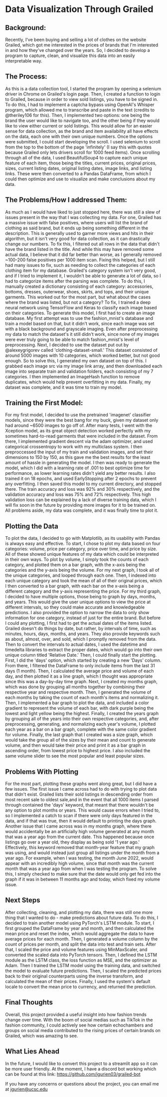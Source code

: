 
# Data Visualization Through Grailed

## Background:

Recently, I've been buying and selling a lot of clothes on the website Grailed, which got me interested in the prices of brands that I'm interested in and how they've changed over the years. So, I decided to develop a program to capture, clean, and visualize this data into an easily interpretable way.

## The Process:

As this is a data collection tool, I started the program by opening a selenium driver in Chrome on Grailed's login page. Then, I created a function to login to Grailed, because in order to view sold listings, you have to be signed in. To do this, I had to implement a captcha bypass using OpenAI's Whisper program, which allowed me to transcribe and paste in the text (credits to @theriley106 for this). Then, I implemented two options: one being the brand the user would like to navigate too, and the other being if they would like to view either current or sold listings. This would allow for an easier sense for data collection, as the brand and item availability all have effects on the data, each one with their own unique numbers. Once the options were submitted, I could start developing the scroll. I used selenium to scroll from the top to the bottom of the page 'infinitely' (I say this with quotes because Grailed only lets drivers scroll for 1000 feed items). Once scrolling through all of the data, I used BeautifulSoup4 to capture each unique feature of each item, those being the titles, current prices, original prices, sizes, current listing dates, original listing dates, image links, and listing links. These were then converted to a Pandas DataFrame, from which I could then optimize and use to visualize and make conclusions about my data.

## The Problems/How I addressed Them:

As much as I would have liked to just stopped here, there was still a slew of issues present in the way that I was collecting my data. For one, Grailed has a massive issue with false positives, where users will list the brand of clothing as said brand, but it ends up being something different in the description. This is generally used to garner more views and hits in their algorithm, but it isn't very good for data collection, as it can drastically change our numbers. To fix this, I filtered out all rows in the data that didn't have the brand listed in the title. And while this may have removed some actual data, I believe that it did far better than worse, as I generally removed ~100-200 false positives per 1000 item scan. Fixing this helped, but I still had many issues to fix, such as needing to collect the categories of each clothing item for my database. Grailed's category system isn't very good, and if I tried to implement it, I wouldn't be able to generate a lot of data, so I had to categorize items after the parsing was complete. To do this, I manually created a dictionary consisting of each category: accessories, bottoms, dresses, outerwear, shoes, skirts, and tops, and their unique garments. This worked out for the most part, but what about the cases where the brand was listed, but not a category? To fix, I trained a deep neural network using TensorFlow and Keras to classify each image based on their categories. To generate this model, I first had to create an image database. My first attempt was to use the fashion_mnist's database and train a model based on that, but it didn't work, since each image was set with a black background and grayscale imaging. Even after preprocessing my data to match the dataset's it still didn't work, since none of my images were ever truly going to be able to match fashion_mnist's level of preprocessing. Next, I decided to use the dataset put out by @alexeygrigorev called 'clothing-dataset-small.' This dataset consisted of around 5000 images with 10 categories, which worked better, but not good enough. So to solve this, I generated my own dataset on top of this. I grabbed each image src via my image link array, and then downloaded each image into separate train and validation folders, each consisting of my 7 categories. I then implemented an ImageHash function to remove duplicates, which would help prevent overfitting in my data. Finally, my dataset was complete, and it was time to train my model.

## Training the First Model:

For my first model, I decided to use the pretrained 'imagenet' classifier models, since they were the best bang for my buck, given my dataset only had around ~6500 images to go off of. After many tests, I went with the Xception model, as its great object detection worked perfectly with my sometimes hard-to-read garments that were included in the dataset. From there, I implemented gradient descent via the adam optimizer, and used categorical crossentropy to work with my multiclass system. I then preproccessed the input of my train and validation images, and set their dimensions to 150 by 150, as this gave me the best results for the least amount of hassle in generating the model. I then was ready to generate the model, which I did with a learning rate of .001 to best optimize time for performance, as lower learning rates didn't yield any better results. I also trained it on 18 epochs, and used EarlyStopping after 2 epochs to prevent any overfitting. I then saved this model to my current directory, and stopped there. The train accuracy and loss was 92% and 30% respectively, and the validation accuracy and loss was 75% and 72% respectively. This high validation loss can be explained by a lack of diverse training data, which I will fix soon in the future by providing more images for it to be trained on. All problems aside, my data was complete, and it was finally time to plot it.

## Plotting the Data

To plot the data, I decided to go with Matplotlib, as its usability with Pandas is always easy and effective. To start, I chose to plot my data based on four categories: volume, price per category, price over time, and price by size. All of these showed unique features of my data which could be interpreted in their own ways. To plot by volume, I simply took the counts of each category, and plotted them on a bar graph, with the x-axis being the categories and the y-axis being the volume. For my next graph, I took all of the unique categories, and looped through each one. Then, I indexed into each unique category and took the mean of all of their original prices, which I then converted to a bar graph, with each bar on the x-axis being a different category and the y-axis representing the price. For my third graph, I decided to have multiple options, those being to graph by days, months, and years. This would give the user unique options to view the price at different intervals, so they could make accurate and knowledgeable predictions. I also provided the option to narrow the data to only show information for one category, instead of just for the entire brand. But before I could any plotting, I first had to get the actual dates of the items listed. Grailed doesn't do things by date, but rather, by intervals of time, such as minutes, hours, days, months, and years. They also provide keywords such as about, almost, over, and sold, which I promptly removed from the data. Then to convert the intervals to actual dates, I used the datetime and timedelta libraries to extract the proper dates, which would go into their own unique column titled 'Relative Date.' Then, I could finally start the plotting. First, I did the 'days' option, which started by creating a new 'Days' column. From there, I filtered the DataFrame to only include items from the last 31 days (1 month). Then, I calculated the average price and volume of each day, and then plotted it as a line graph, which I thought was appropriate since this was a day-by-day time graph. Next, I created my months graph, which was done by grouping all months together by combining their respective year and respective month. Then, I generated the volume of each months by taking the count of each month's items and normalizing it. Then, I implemented a bar graph to plot the data, and included a color gradient to represent the volume of each bar, with dark purple being the lowest and light yellow being the highest. Finally, I created the years graph by grouping all of the years into their own respective categories, and, after preprocessing, generating, and normalizing each year's volume, I plotted each year as a bar on a bar graph, complete with the same color gradient for volume. Finally, the last graph that I created was a size graph, which would take the group all of the sizes by their mean and count to generate volume, and then would take their price and print it as a bar graph in ascending order, from lowest price to highest price. I also included the same volume slider to see the most popular and least popular sizes.

## Problems With Plotting

For the most part, plotting these graphs went along great, but I did have a few issues. The first issue I came across had to do with trying to plot data that didn't exist. Grailed lists their sold listings in descending order from most recent sale to oldest sale,and in the event that all 1000 items I parsed through contained the 'days' keyword, that meant that there wouldn't be any option to plot months or years. This would cause errors when I tried to, so I implemented a catch to scan if there were only days featured in the data, and if that was true, then it would default to printing the days graph. Another issue that I came across was in my months graph, where there would accidentally be an artificially high volume generated at any month that was a year ago from the current date. This happened because once listings go over a year old, they display as being sold '1 year ago.' Effectively, this keyword removed that month-year feature that my graph was using, and would instead just group all listings under the month from a year ago. For example, when I was testing, the month June 2022, would appear with an incredibly high volume, since that month was the current month that was a year ago from when I was testing the program. To solve this, I simply checked to make sure that the date would only get fed into the graph if it was in between 11 months ago and today, which fixed my volume issue.

## Next Steps

After collecting, cleaning, and plotting my data, there was still one more thing that I wanted to do - make predictions about future data. To do this, I decided to train another model using PyTorch's LSTM module. To start, I first grouped the DataFrame by year and month, and then calculated the mean price and reset the index, which would aggregate the data to have average prices for each month. Then, I generated a volume column by the count of prices per month, and split the data into test and train sets. After that, I scaled the price and volume features using MinMaxScaler, and converted the scaled data into PyTorch tensors. Then, I defined the LSTM module as the LSTM class, the loss function as MSE, and the optimizer as Adam. Then I trained the LSTM model using the training data, and switched the model to evaluate future predictions. Then, I scaled the predicted prices back to their original counterparts using the inverse transform, and calculated the mean of their prices. Finally, I used the system's default locale to convert the mean price to currency, and returned the prediction.

## Final Thoughts

Overall, this project provided a useful insight into how fashion trends change over time. With the boom of social medias such as TikTok in the fashion community, I could actively see how certain echochambers and groups on social media contributed to the rising prices of certain brands on Grailed, which was amazing to see. 

## What Lies Ahead

In the future, I would like to convert this project to a streamlit app so it can be more user friendly. At the moment, I have a discord bot working which can be found at this link: https://github.com/jgurien03/grailed-bot 

If you have any concerns or questions about the project, you can email me at jgurien@ucsc.edu
